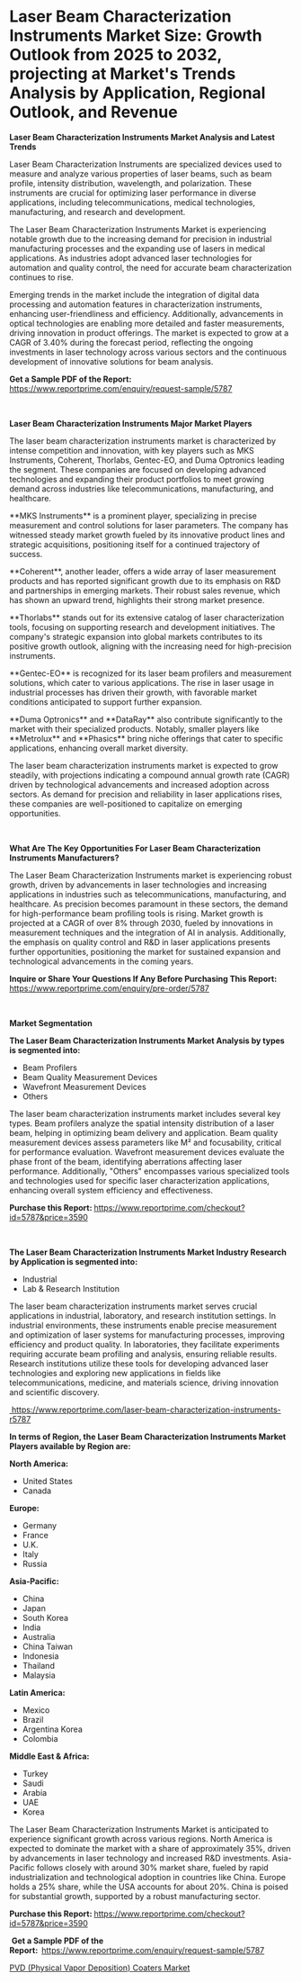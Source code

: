 <p><h1>Laser Beam Characterization Instruments Market Size: Growth Outlook from 2025 to 2032, projecting at Market's Trends Analysis by Application, Regional Outlook, and Revenue</h1></p><p><strong>Laser Beam Characterization Instruments Market Analysis and Latest Trends</strong></p>
<p><p>Laser Beam Characterization Instruments are specialized devices used to measure and analyze various properties of laser beams, such as beam profile, intensity distribution, wavelength, and polarization. These instruments are crucial for optimizing laser performance in diverse applications, including telecommunications, medical technologies, manufacturing, and research and development. </p><p>The Laser Beam Characterization Instruments Market is experiencing notable growth due to the increasing demand for precision in industrial manufacturing processes and the expanding use of lasers in medical applications. As industries adopt advanced laser technologies for automation and quality control, the need for accurate beam characterization continues to rise. </p><p>Emerging trends in the market include the integration of digital data processing and automation features in characterization instruments, enhancing user-friendliness and efficiency. Additionally, advancements in optical technologies are enabling more detailed and faster measurements, driving innovation in product offerings. The market is expected to grow at a CAGR of 3.40% during the forecast period, reflecting the ongoing investments in laser technology across various sectors and the continuous development of innovative solutions for beam analysis. </p></p>
<p><strong>Get a Sample PDF of the Report:&nbsp;</strong> <a href="https://www.reportprime.com/enquiry/request-sample/5787?utm_campaign=2950&utm_medium=2&utm_source=Github&utm_content=ia&utm_term=19032025&utm_id=laser-beam-characterization-instruments">https://www.reportprime.com/enquiry/request-sample/5787</a></p>
<p>&nbsp;</p>
<p><strong>Laser Beam Characterization Instruments Major Market Players</strong></p>
<p><p>The laser beam characterization instruments market is characterized by intense competition and innovation, with key players such as MKS Instruments, Coherent, Thorlabs, Gentec-EO, and Duma Optronics leading the segment. These companies are focused on developing advanced technologies and expanding their product portfolios to meet growing demand across industries like telecommunications, manufacturing, and healthcare.</p><p>**MKS Instruments** is a prominent player, specializing in precise measurement and control solutions for laser parameters. The company has witnessed steady market growth fueled by its innovative product lines and strategic acquisitions, positioning itself for a continued trajectory of success.</p><p>**Coherent**, another leader, offers a wide array of laser measurement products and has reported significant growth due to its emphasis on R&D and partnerships in emerging markets. Their robust sales revenue, which has shown an upward trend, highlights their strong market presence.</p><p>**Thorlabs** stands out for its extensive catalog of laser characterization tools, focusing on supporting research and development initiatives. The company's strategic expansion into global markets contributes to its positive growth outlook, aligning with the increasing need for high-precision instruments.</p><p>**Gentec-EO** is recognized for its laser beam profilers and measurement solutions, which cater to various applications. The rise in laser usage in industrial processes has driven their growth, with favorable market conditions anticipated to support further expansion.</p><p>**Duma Optronics** and **DataRay** also contribute significantly to the market with their specialized products. Notably, smaller players like **Metrolux** and **Phasics** bring niche offerings that cater to specific applications, enhancing overall market diversity.</p><p>The laser beam characterization instruments market is expected to grow steadily, with projections indicating a compound annual growth rate (CAGR) driven by technological advancements and increased adoption across sectors. As demand for precision and reliability in laser applications rises, these companies are well-positioned to capitalize on emerging opportunities.</p></p>
<p>&nbsp;</p>
<p><strong>What Are The Key Opportunities For Laser Beam Characterization Instruments Manufacturers?</strong></p>
<p><p>The Laser Beam Characterization Instruments market is experiencing robust growth, driven by advancements in laser technologies and increasing applications in industries such as telecommunications, manufacturing, and healthcare. As precision becomes paramount in these sectors, the demand for high-performance beam profiling tools is rising. Market growth is projected at a CAGR of over 8% through 2030, fueled by innovations in measurement techniques and the integration of AI in analysis. Additionally, the emphasis on quality control and R&D in laser applications presents further opportunities, positioning the market for sustained expansion and technological advancements in the coming years.</p></p>
<p><strong>Inquire or Share Your Questions If Any Before Purchasing This Report:</strong> <a href="https://www.reportprime.com/enquiry/pre-order/5787?utm_campaign=2950&utm_medium=2&utm_source=Github&utm_content=ia&utm_term=19032025&utm_id=laser-beam-characterization-instruments">https://www.reportprime.com/enquiry/pre-order/5787</a></p>
<p>&nbsp;</p>
<p><strong>Market Segmentation</strong></p>
<p><strong>The Laser Beam Characterization Instruments Market Analysis by types is segmented into:</strong></p>
<p><ul><li>Beam Profilers</li><li>Beam Quality Measurement Devices</li><li>Wavefront Measurement Devices</li><li>Others</li></ul></p>
<p><p>The laser beam characterization instruments market includes several key types. Beam profilers analyze the spatial intensity distribution of a laser beam, helping in optimizing beam delivery and application. Beam quality measurement devices assess parameters like M² and focusability, critical for performance evaluation. Wavefront measurement devices evaluate the phase front of the beam, identifying aberrations affecting laser performance. Additionally, "Others" encompasses various specialized tools and technologies used for specific laser characterization applications, enhancing overall system efficiency and effectiveness.</p></p>
<p><strong>Purchase this Report:&nbsp;</strong><a href="https://www.reportprime.com/checkout?id=5787&price=3590&utm_campaign=2950&utm_medium=2&utm_source=Github&utm_content=ia&utm_term=19032025&utm_id=laser-beam-characterization-instruments">https://www.reportprime.com/checkout?id=5787&price=3590</a></p>
<p>&nbsp;</p>
<p><strong>The Laser Beam Characterization Instruments Market Industry Research by Application is segmented into:</strong></p>
<p><ul><li>Industrial</li><li>Lab & Research Institution</li></ul></p>
<p><p>The laser beam characterization instruments market serves crucial applications in industrial, laboratory, and research institution settings. In industrial environments, these instruments enable precise measurement and optimization of laser systems for manufacturing processes, improving efficiency and product quality. In laboratories, they facilitate experiments requiring accurate beam profiling and analysis, ensuring reliable results. Research institutions utilize these tools for developing advanced laser technologies and exploring new applications in fields like telecommunications, medicine, and materials science, driving innovation and scientific discovery.</p></p>
<p><a href="https://www.reportprime.com/laser-beam-characterization-instruments-r5787?utm_campaign=2950&utm_medium=2&utm_source=Github&utm_content=ia&utm_term=19032025&utm_id=laser-beam-characterization-instruments">&nbsp;https://www.reportprime.com/laser-beam-characterization-instruments-r5787</a></p>
<p><strong>In terms of Region, the Laser Beam Characterization Instruments Market Players available by Region are:</strong></p>
<p>
    <p> <strong> North America: </strong>
        <ul>
            <li>United States</li>
            <li>Canada</li>
        </ul>
        </p> 
    <p> <strong> Europe: </strong>
        <ul>
            <li>Germany</li>
            <li>France</li>
            <li>U.K.</li>
            <li>Italy</li>
            <li>Russia</li>
        </ul>
        </p> 
    <p> <strong> Asia-Pacific: </strong>
        <ul>
            <li>China</li>
            <li>Japan</li>
            <li>South Korea</li>
            <li>India</li>
            <li>Australia</li>
            <li>China Taiwan</li>
            <li>Indonesia</li>
            <li>Thailand</li>
            <li>Malaysia</li>
        </ul>
        </p> 
    <p> <strong> Latin America: </strong>
        <ul>
            <li>Mexico</li>
            <li>Brazil</li>
            <li>Argentina Korea</li>
            <li>Colombia</li>
        </ul>
        </p> 
    <p> <strong> Middle East & Africa: </strong>
        <ul>
            <li>Turkey</li>
            <li>Saudi</li>
            <li>Arabia</li>
            <li>UAE</li>
            <li>Korea</li>
        </ul>
    </p>
    </p>
<p><p>The Laser Beam Characterization Instruments Market is anticipated to experience significant growth across various regions. North America is expected to dominate the market with a share of approximately 35%, driven by advancements in laser technology and increased R&D investments. Asia-Pacific follows closely with around 30% market share, fueled by rapid industrialization and technological adoption in countries like China. Europe holds a 25% share, while the USA accounts for about 20%. China is poised for substantial growth, supported by a robust manufacturing sector.</p></p>
<p><strong>Purchase this Report: </strong><a href="https://www.reportprime.com/checkout?id=5787&price=3590&utm_campaign=2950&utm_medium=2&utm_source=Github&utm_content=ia&utm_term=19032025&utm_id=laser-beam-characterization-instruments">https://www.reportprime.com/checkout?id=5787&price=3590</a></p>
<p>&nbsp;<strong>Get a Sample PDF of the Report:&nbsp;&nbsp;</strong><a href="https://www.reportprime.com/enquiry/request-sample/5787?utm_campaign=2950&utm_medium=2&utm_source=Github&utm_content=ia&utm_term=19032025&utm_id=laser-beam-characterization-instruments">https://www.reportprime.com/enquiry/request-sample/5787</a></p>
<p><strong></strong></p>
<p><p><a href="https://github.com/vilehoaguy/Market-Research-Report-List-1/blob/main/pvd-physical-vapor-deposition-coaters-market.md?utm_campaign=2950&utm_medium=2&utm_source=Github&utm_content=ia&utm_term=19032025&utm_id=laser-beam-characterization-instruments">PVD (Physical Vapor Deposition) Coaters Market</a></p></p>